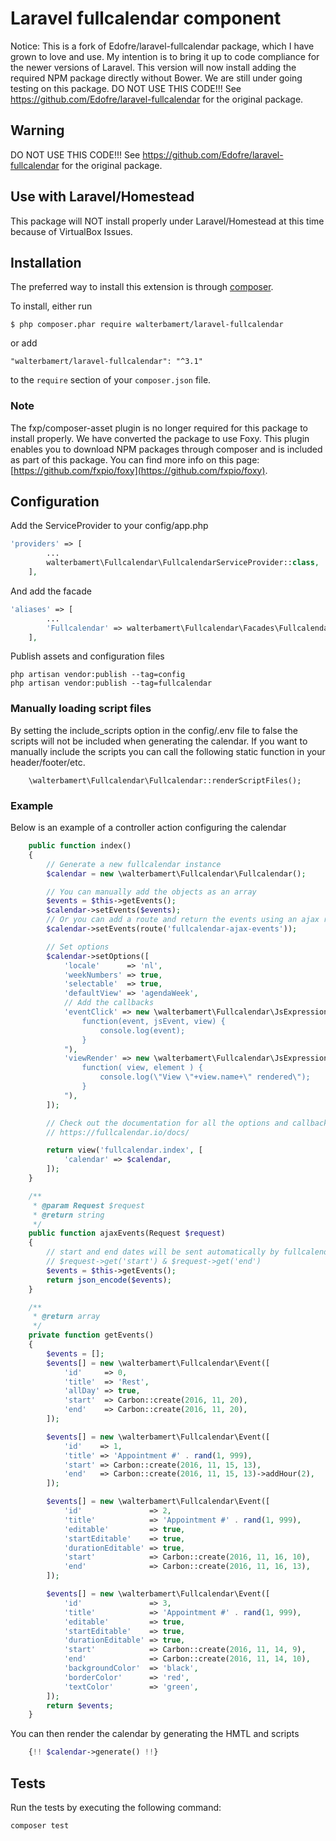 # Laravel fullcalendar component
Notice: This is a fork of  Edofre/laravel-fullcalendar package, which I have grown to love and use. My intention is to bring it up to code compliance for the newer versions of Laravel. 
This version will now install adding the required NPM package directly without Bower. We are still under going testing on this package.
DO NOT USE THIS CODE!!! See https://github.com/Edofre/laravel-fullcalendar for the original package.
## Warning
DO NOT USE THIS CODE!!! See https://github.com/Edofre/laravel-fullcalendar for the original package.

## Use with Laravel/Homestead
This package will NOT install properly under Laravel/Homestead at this time because of VirtualBox Issues.

## Installation

The preferred way to install this extension is through [composer](http://getcomposer.org/download/).

To install, either run

```
$ php composer.phar require walterbamert/laravel-fullcalendar
```

or add

```
"walterbamert/laravel-fullcalendar": "^3.1"
```

to the ```require``` section of your `composer.json` file.

### Note 
The fxp/composer-asset plugin is no longer required for this package to install properly.
We have converted the package to use Foxy. This plugin enables you to download NPM packages through composer and is included as part of this package.
You can find more info on this page: [https://github.com/fxpio/foxy](https://github.com/fxpio/foxy).

## Configuration

Add the ServiceProvider to your config/app.php
```php
'providers' => [
        ...
        walterbamert\Fullcalendar\FullcalendarServiceProvider::class,
    ],
```

And add the facade
```php
'aliases' => [
        ...
        'Fullcalendar' => walterbamert\Fullcalendar\Facades\Fullcalendar::class,
    ],
```

Publish assets and configuration files
```
php artisan vendor:publish --tag=config
php artisan vendor:publish --tag=fullcalendar
```

### Manually loading script files
By setting the include_scripts option in the config/.env file to false the scripts will not be included when generating the calendar.
If you want to manually include the scripts you can call the following static function in your header/footer/etc.
```
    \walterbamert\Fullcalendar\Fullcalendar::renderScriptFiles();
```

### Example
Below is an example of a controller action configuring the calendar
```php
    public function index()
    {
        // Generate a new fullcalendar instance
        $calendar = new \walterbamert\Fullcalendar\Fullcalendar();

        // You can manually add the objects as an array
        $events = $this->getEvents();
        $calendar->setEvents($events);
        // Or you can add a route and return the events using an ajax requests that returns the events as json
        $calendar->setEvents(route('fullcalendar-ajax-events'));

        // Set options
        $calendar->setOptions([
            'locale'      => 'nl',
            'weekNumbers' => true,
            'selectable'  => true,
            'defaultView' => 'agendaWeek',
            // Add the callbacks
            'eventClick' => new \walterbamert\Fullcalendar\JsExpression("
                function(event, jsEvent, view) {
                    console.log(event);
                }
            "),
            'viewRender' => new \walterbamert\Fullcalendar\JsExpression("
                function( view, element ) {
                    console.log(\"View \"+view.name+\" rendered\");
                }
            "),
        ]);

        // Check out the documentation for all the options and callbacks.
        // https://fullcalendar.io/docs/

        return view('fullcalendar.index', [
            'calendar' => $calendar,
        ]);
    }

    /**
     * @param Request $request
     * @return string
     */
    public function ajaxEvents(Request $request)
    {
        // start and end dates will be sent automatically by fullcalendar, they can be obtained using:
        // $request->get('start') & $request->get('end')
        $events = $this->getEvents();
        return json_encode($events);
    }

    /**
     * @return array
     */
    private function getEvents()
    {
        $events = [];
        $events[] = new \walterbamert\Fullcalendar\Event([
            'id'     => 0,
            'title'  => 'Rest',
            'allDay' => true,
            'start'  => Carbon::create(2016, 11, 20),
            'end'    => Carbon::create(2016, 11, 20),
        ]);

        $events[] = new \walterbamert\Fullcalendar\Event([
            'id'    => 1,
            'title' => 'Appointment #' . rand(1, 999),
            'start' => Carbon::create(2016, 11, 15, 13),
            'end'   => Carbon::create(2016, 11, 15, 13)->addHour(2),
        ]);

        $events[] = new \walterbamert\Fullcalendar\Event([
            'id'               => 2,
            'title'            => 'Appointment #' . rand(1, 999),
            'editable'         => true,
            'startEditable'    => true,
            'durationEditable' => true,
            'start'            => Carbon::create(2016, 11, 16, 10),
            'end'              => Carbon::create(2016, 11, 16, 13),
        ]);

        $events[] = new \walterbamert\Fullcalendar\Event([
            'id'               => 3,
            'title'            => 'Appointment #' . rand(1, 999),
            'editable'         => true,
            'startEditable'    => true,
            'durationEditable' => true,
            'start'            => Carbon::create(2016, 11, 14, 9),
            'end'              => Carbon::create(2016, 11, 14, 10),
            'backgroundColor'  => 'black',
            'borderColor'      => 'red',
            'textColor'        => 'green',
        ]);
        return $events;
    }
```


You can then render the calendar by generating the HMTL and scripts
```php
    {!! $calendar->generate() !!}
```


## Tests

Run the tests by executing the following command:
```
composer test
```
